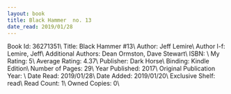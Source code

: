 ```yaml
---
layout: book
title: Black Hammer  no. 13
date_read: 2019/01/28
---
```


Book Id: 36271351\ 
Title: Black Hammer #13\ 
Author: Jeff Lemire\ 
Author l-f: Lemire, Jeff\ 
Additional Authors: Dean Ormston, Dave    Stewart\ 
ISBN: \ 
My Rating: 5\ 
Average Rating: 4.37\ 
Publisher: Dark Horse\ 
Binding: Kindle Edition\ 
Number of Pages: 29\ 
Year Published: 2017\ 
Original Publication Year: \ 
Date Read: 2019/01/28\ 
Date Added: 2019/01/20\ 
Exclusive Shelf: read\ 
Read Count: 1\ 
Owned Copies: 0\ 

